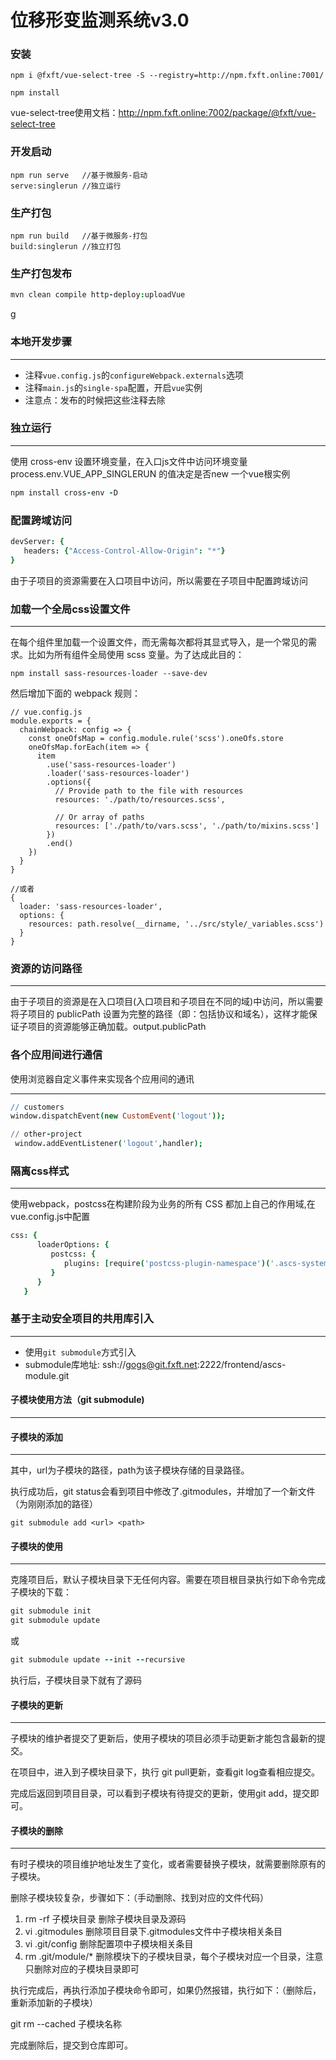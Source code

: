 # 位移形变监测系统v3.0

### 安装
```
npm i @fxft/vue-select-tree -S --registry=http://npm.fxft.online:7001/

npm install
```
vue-select-tree使用文档：http://npm.fxft.online:7002/package/@fxft/vue-select-tree

### 开发启动
```
npm run serve   //基于微服务-启动
serve:singlerun //独立运行
```

### 生产打包
```
npm run build   //基于微服务-打包
build:singlerun //独立打包
```

### 生产打包发布
```coffeescript
mvn clean compile http-deploy:uploadVue
```
g
### 本地开发步骤
***
- 注释`vue.config.js`的`configureWebpack.externals`选项
- 注释`main.js`的`single-spa`配置，开启`vue`实例
- 注意点：发布的时候把这些注释去除

### 独立运行
***
使用 cross-env 设置环境变量，在入口js文件中访问环境变量 process.env.VUE_APP_SINGLERUN 的值决定是否new 一个vue根实例
```coffeescript
npm install cross-env -D
```

### 配置跨域访问
```coffeescript
devServer: {
   headers: {"Access-Control-Allow-Origin": "*"}
}
```
由于子项目的资源需要在入口项目中访问，所以需要在子项目中配置跨域访问

### 加载一个全局css设置文件
***
在每个组件里加载一个设置文件，而无需每次都将其显式导入，是一个常见的需求。比如为所有组件全局使用 scss 变量。为了达成此目的：
```
npm install sass-resources-loader --save-dev
```
然后增加下面的 webpack 规则：
```$xslt
// vue.config.js
module.exports = {
  chainWebpack: config => {
    const oneOfsMap = config.module.rule('scss').oneOfs.store
    oneOfsMap.forEach(item => {
      item
        .use('sass-resources-loader')
        .loader('sass-resources-loader')
        .options({
          // Provide path to the file with resources
          resources: './path/to/resources.scss',

          // Or array of paths
          resources: ['./path/to/vars.scss', './path/to/mixins.scss']
        })
        .end()
    })
  }
}

//或者
{
  loader: 'sass-resources-loader',
  options: {
    resources: path.resolve(__dirname, '../src/style/_variables.scss')
  }
}
```

### 资源的访问路径
***
由于子项目的资源是在入口项目(入口项目和子项目在不同的域)中访问，所以需要将子项目的 publicPath 设置为完整的路径（即：包括协议和域名），这样才能保证子项目的资源能够正确加载。output.publicPath

### 各个应用间进行通信
使用浏览器自定义事件来实现各个应用间的通讯
***
```coffeescript
// customers
window.dispatchEvent(new CustomEvent('logout'));

// other-project
 window.addEventListener('logout',handler);
```

### 隔离css样式
***
使用webpack，postcss在构建阶段为业务的所有 CSS 都加上自己的作用域,在vue.config.js中配置
```coffeescript
css: {
      loaderOptions: {
         postcss: {
            plugins: [require('postcss-plugin-namespace')('.ascs-system', {ignore: ['*']})]
         }
      }
   }
```

### 基于主动安全项目的共用库引入
***
- 使用`git submodule`方式引入
- submodule库地址: ssh://gogs@git.fxft.net:2222/frontend/ascs-module.git

#### 子模块使用方法（git submodule)
***
#### 子模块的添加
***
其中，url为子模块的路径，path为该子模块存储的目录路径。

执行成功后，git status会看到项目中修改了.gitmodules，并增加了一个新文件（为刚刚添加的路径）
```
git submodule add <url> <path>
```

#### 子模块的使用
***
克隆项目后，默认子模块目录下无任何内容。需要在项目根目录执行如下命令完成子模块的下载：
```coffeescript
git submodule init
git submodule update
```
或
```coffeescript
git submodule update --init --recursive
```
执行后，子模块目录下就有了源码

#### 子模块的更新
***
子模块的维护者提交了更新后，使用子模块的项目必须手动更新才能包含最新的提交。

在项目中，进入到子模块目录下，执行 git pull更新，查看git log查看相应提交。

完成后返回到项目目录，可以看到子模块有待提交的更新，使用git add，提交即可。

#### 子模块的删除
***
有时子模块的项目维护地址发生了变化，或者需要替换子模块，就需要删除原有的子模块。

删除子模块较复杂，步骤如下：（手动删除、找到对应的文件代码）
1. rm -rf 子模块目录 删除子模块目录及源码
2. vi .gitmodules 删除项目目录下.gitmodules文件中子模块相关条目
3. vi .git/config 删除配置项中子模块相关条目
4. rm .git/module/* 删除模块下的子模块目录，每个子模块对应一个目录，注意只删除对应的子模块目录即可

执行完成后，再执行添加子模块命令即可，如果仍然报错，执行如下：（删除后，重新添加新的子模块）

git rm --cached 子模块名称

完成删除后，提交到仓库即可。

